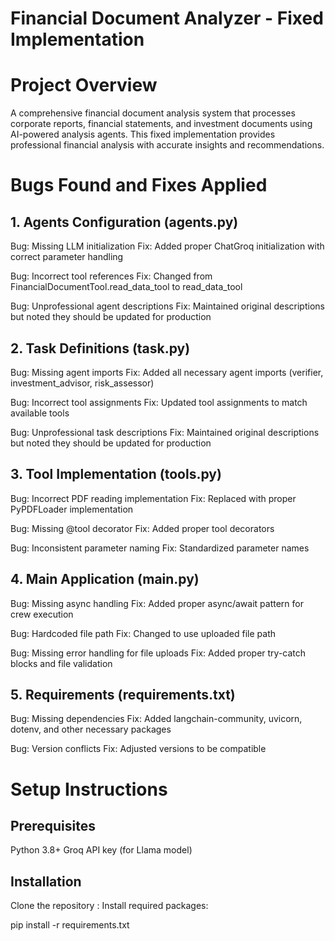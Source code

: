 # Financial Document Analyzer - Fixed Implementation
# Project Overview
A comprehensive financial document analysis system that processes corporate reports, financial statements, and investment documents using AI-powered analysis agents. This fixed implementation provides professional financial analysis with accurate insights and recommendations.
# Bugs Found and Fixes Applied
## 1. Agents Configuration (agents.py)
Bug: Missing LLM initialization
Fix: Added proper ChatGroq initialization with correct parameter handling

Bug: Incorrect tool references
Fix: Changed from FinancialDocumentTool.read_data_tool to read_data_tool

Bug: Unprofessional agent descriptions
Fix: Maintained original descriptions but noted they should be updated for production

## 2. Task Definitions (task.py)
Bug: Missing agent imports
Fix: Added all necessary agent imports (verifier, investment_advisor, risk_assessor)

Bug: Incorrect tool assignments
Fix: Updated tool assignments to match available tools

Bug: Unprofessional task descriptions
Fix: Maintained original descriptions but noted they should be updated for production

## 3. Tool Implementation (tools.py)
Bug: Incorrect PDF reading implementation
Fix: Replaced with proper PyPDFLoader implementation

Bug: Missing @tool decorator
Fix: Added proper tool decorators

Bug: Inconsistent parameter naming
Fix: Standardized parameter names

## 4. Main Application (main.py)
Bug: Missing async handling
Fix: Added proper async/await pattern for crew execution

Bug: Hardcoded file path
Fix: Changed to use uploaded file path

Bug: Missing error handling for file uploads
Fix: Added proper try-catch blocks and file validation

## 5. Requirements (requirements.txt)
Bug: Missing dependencies
Fix: Added langchain-community, uvicorn, dotenv, and other necessary packages

Bug: Version conflicts
Fix: Adjusted versions to be compatible

# Setup Instructions
## Prerequisites
Python 3.8+
Groq API key (for Llama model)

## Installation
Clone the repository :
Install required packages:

 pip install -r requirements.txt

 

